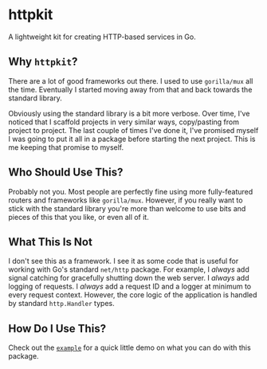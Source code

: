# httpkit

A lightweight kit for creating HTTP-based services in Go.

## Why `httpkit`?

There are a lot of good frameworks out there. I used to use `gorilla/mux` all the time.
Eventually I started moving away from that and back towards the standard library.

Obviously using the standard library is a bit more verbose. Over time, I've noticed that
I scaffold projects in very similar ways, copy/pasting from project to project. The last
couple of times I've done it, I've promised myself I was going to put it all in a package
before starting the next project. This is me keeping that promise to myself.

## Who Should Use This?

Probably not you. Most people are perfectly fine using more fully-featured routers and
frameworks like `gorilla/mux`. However, if you really want to stick with the standard library
you're more than welcome to use bits and pieces of this that you like, or even all of it.

## What This Is Not

I don't see this as a framework. I see it as some code that is useful for working with Go's
standard `net/http` package. For example, I _always_ add signal catching for gracefully
shutting down the web server. I _always_ add logging of requests. I _always_ add a request ID
and a logger at minimum to every request context. However, the core logic of the application
is handled by standard `http.Handler` types. 

## How Do I Use This?

Check out the [`example`](./example/) for a quick little demo on what you can do with this package.
